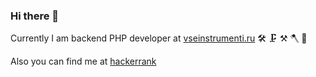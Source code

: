 ### Hi there 👋

Currently I am backend PHP developer at [vseinstrumenti.ru](https://www.vseinstrumenti.ru/) :hammer_and_wrench: :clamp: :hammer_and_pick: :axe: :toolbox:

Also you can find me at [hackerrank](https://bit.ly/2Ltph73)
<!--
**Sentoki/Sentoki** is a ✨ _special_ ✨ repository because its `README.md` (this file) appears on your GitHub profile.

Here are some ideas to get you started:

- 🔭 I’m currently working on ...
- 🌱 I’m currently learning ...
- 👯 I’m looking to collaborate on ...
- 🤔 I’m looking for help with ...
- 💬 Ask me about ...
- 📫 How to reach me: ...
- 😄 Pronouns: ...
- ⚡ Fun fact: ...
-->
